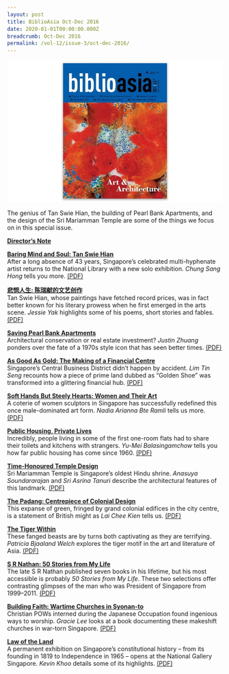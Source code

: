 ```yaml
---
layout: post
title: BiblioAsia Oct-Dec 2016
date: 2020-01-01T00:00:00.000Z
breadcrumb: Oct-Dec 2016
permalink: /vol-12/issue-3/oct-dec-2016/
---
```

<img src="/images/Vol-12-issue-3/vol12_iss3.JPG">

The genius of Tan Swie Hian, the building of Pearl Bank Apartments, and the design of the Sri Mariamman Temple are some of the things we focus on in this special issue.

**[Director’s Note](/vol-12/issue-3/oct-dec-2016/directors-notes)**

**[Baring Mind and Soul: Tan Swie Hian](/vol-12/issue-3/oct-dec-2016/baring-mind-soul)** <br>
After a long absence of 43 years, Singapore’s celebrated multi-hyphenate artist returns to the National Library with a new solo exhibition. *Chung Sang Hong* tells you more. [(PDF)](/files/pdf/vol-12/v12-issue3_BaringMind.pdf)

**[悲悯人生: 陈瑞献的文艺创作](/vol-12/issue-3/oct-dec-2016/tansiewhian-painting)** <br>
Tan Swie Hian, whose paintings have fetched record prices, was in fact better known for his literary prowess when he first emerged in the arts scene. *Jessie Yak* highlights some of his poems, short stories and fables. [(PDF)](/files/pdf/vol-12/v12-issue3_SwieHian.pdf)


**[Saving Pearl Bank Apartments](/vol-12/issue-3/oct-dec-2016/saving-pearl-bank-apt)** <br>
Architectural conservation or real estate investment? *Justin Zhuang* ponders over the fate of a 1970s style icon that has seen better times. [(PDF)](/files/pdf/vol-12/v12-issue3_PearlBank.pdf)

**[As Good As Gold: The Making of a Financial Centre](/vol-12/issue-3/oct-dec-2016/as-good-as-gold)** <br>
Singapore’s Central Business District didn’t happen by accident. *Lim Tin Seng* recounts how a piece of prime land dubbed as “Golden Shoe” was transformed into a glittering financial hub. [(PDF)](/files/pdf/vol-12/v12-issue3_GoodGold.pdf)

**[Soft Hands But Steely Hearts: Women and Their Art](/vol-12/issue-3/oct-dec-2016/softhands-steelyheart)** <br>
A coterie of women sculptors in Singapore has successfully redefined this once male-dominated art form. *Nadia Arianna Bte Ramli* tells us more. [(PDF)](/files/pdf/vol-12/v12-issue3_SoftHands.pdf)

**[Public Housing, Private Lives](/vol-12/issue-3/oct-dec-2016/publichouse-pvtlives)** <br>
Incredibly, people living in some of the first one-room flats had to share their toilets and kitchens with strangers. *Yu-Mei Balasingamchow* tells you how far public housing has come since 1960. [(PDF)](/files/pdf/vol-12/v12-issue3_PublicHousing.pdf)

**[Time-Honoured Temple Design](/vol-12/issue-3/oct-dec-2016/time-honoured-temple)** <br>
Sri Mariamman Temple is Singapore’s oldest Hindu shrine. *Anasuya Soundararajan* and *Sri Asrina Tanuri* describe the architectural features of this landmark. [(PDF)](/files/pdf/vol-12/v12-issue3_TempleDesign.pdf)

**[The Padang: Centrepiece of Colonial Design](/vol-12/issue-3/oct-dec-2016/the-padang)** <br>
This expanse of green, fringed by grand colonial edifices in the city centre, is a statement of British might as *Lai Chee Kien* tells us. [(PDF)](/files/pdf/vol-12/v12-issue3_Padang.pdf)

**[The Tiger Within](/vol-12/issue-3/oct-dec-2016/the-tiger-within)** <br>
These fanged beasts are by turns both captivating as they are terrifying. *Patricia Bjaaland Welch* explores the tiger motif in the art and literature of Asia. [(PDF)](/files/pdf/vol-12/v12-issue3_TigerWithin.pdf)

**[S R Nathan: 50 Stories from My Life](/vol-12/issue-3/oct-dec-2016/sr-nathan)** <br>
The late S R Nathan published seven books in his lifetime, but his most accessible is probably *50 Stories from My Life*. These two selections offer contrasting glimpses of the man who was President of Singapore from 1999–2011. [(PDF)](/files/pdf/vol-12/v12-issue3_SRNathan.pdf)

**[Building Faith: Wartime Churches in Syonan-to](/vol-12/issue-3/oct-dec-2016/building-faith)** <br>
Christian POWs interned during the Japanese Occupation found ingenious ways to worship. *Gracie Lee* looks at a book documenting these makeshift churches in war-torn Singapore. [(PDF)](/files/pdf/vol-12/v12-issue3_BuildingFaith.pdf)

**[Law of the Land](/vol-12/issue-3/oct-dec-2016/law-of-the-land)** <br>
A permanent exhibition on Singapore’s constitutional history – from its founding in 1819 to Independence in 1965 – opens at the National Gallery Singapore. *Kevin Khoo* details some of its highlights. [(PDF)](/files/pdf/vol-12/v12-issue3_LawLand.pdf)
